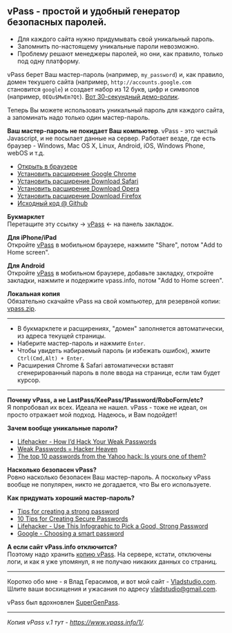 ## vPass - простой и удобный генератор безопасных паролей.

* Для каждого сайта нужно придумывать свой уникальный пароль.
* Запомнить по-настоящему уникальные пароли невозможно.
* Проблему решают менеджеры паролей, но они, как правило, только под одну платформу.

vPass берет Ваш мастер-пароль (например, `my_password`) и, как правило, домен текушего сайта (например, `http://accounts.google.com` становится `google`) и создает набор из 12 букв, цифр и символов (например, `0EQu$MwEm?Qt`). [Вот 30-секундный демо-ролик](http://www.youtube.com/watch?v=Wv8fapdiPCY).

Теперь Вы можете использовать уникальный пароль для каждого сайта, а запоминать надо только один мастер-пароль.

**Ваш мастер-пароль не покидает Ваш компьютер**. vPass - это чистый Javascript, и не посылает данные на сервер. Работает везде, где есть браузер - Windows, Mac OS X, Linux, Android, iOS, Windows Phone, webOS и т.д.

* [Открыть в браузере](https://www.vpass.info/2/vpass.html)
* [Установить расширение Google Chrome](https://chrome.google.com/webstore/detail/vpass-2/nflchmhdffaacecceakebjfiiclbnean)
* [Установить расширение Download Safari](https://www.vpass.info/2/e-safari/vpass.safariextz)
* [Установить расширение Download Opera](https://www.vpass.info/2/e-opera/vpass.oex)
* [Установить расширение Download Firefox](https://www.vpass.info/2/e-firefox/vpass.xpi)
* [Исходный код @ Github](https://github.com/vladstudio/vpass2)

**Букмарклет**  
Перетащите эту ссылку → <a href="javascript:(function()
{ window.open('https://www.vpass.info?'+document.URL, 'vPass') })();">vPass</a> ← на панель закладок.

**Для iPhone/iPad**  
Откройте [vPass](https://www.vpass.info/2/vpass.html) в мобильном браузере, нажмите "Share", потом "Add to Home screen".

**Для Android**  
Откройте [vPass](https://www.vpass.info/2/vpass.html) в мобильном браузере, добавьте закладку, откройте закладки, нажмите и подержите vpass.info, потом "Add to Home screen".

**Локальная копия**  
Обязательно скачайте vPass на свой компьютер, для резервной копии: [vpass.zip](https://www.vpass.info/2/vpass.zip).

----

* В букмарклете и расщирениях, "домен" заполняется автоматически, из адреса текущей страницы.
* Наберите мастер-пароль и нажмите `Enter`.
* Чтобы увидеть набираемый пароль (и избежать ошибок), жмите `Ctrl(Cmd,Alt) + Enter`.
* Расширения Chrome & Safari автоматически вставят сгенерированный пароль в поле ввода на странице, если там будет курсор.

----
**Почему vPass, а не LastPass/KeePass/1Password/RoboForm/etc?**  
Я попробовал их всех. Идеала не нашел. vPass - тоже не идеал, он просто отражает мой подход. Надеюсь, и Вам подойдет!

**Зачем вообще уникальные пароли?**  

* [Lifehacker - How I’d Hack Your Weak Passwords](http://lifehacker.com/5505400/how-id-hack-your-weak-passwords)
* [Weak Passwords = Hacker Heaven](http://www.enterprisewizard.com/blog/weak-passwords-hacker-heaven/)
* [The top 10 passwords from the Yahoo hack: Is yours one of them?](http://www.zdnet.com/the-top-10-passwords-from-the-yahoo-hack-is-yours-one-of-them-7000000815/)

**Насколько безопасен vPass?**  
Ровно насколько безопасен Ваш мастер-пароль. А поскольку vPass вообще не популярен, никто не догадается, что Вы его используете.

**Как придумать хороший мастер-пароль?**  

* [Tips for creating a strong password](http://windows.microsoft.com/en-us/windows-vista/Tips-for-creating-a-strong-password)
* [10 Tips for Creating Secure Passwords](http://www.productivity501.com/10-tips-for-creating-secure-passwords/253/)
* [Lifehacker - Use This Infographic to Pick a Good, Strong Password](http://lifehacker.com/5876541/use-this-infographic-to-pick-a-good-strong-password)
* [Google - Choosing a smart password](http://support.google.com/accounts/bin/answer.py?hl=en&answer=32040)

**А если сайт vPass.info отключится?**  
Поэтому надо хранить [копию vPass](https://www.vpass.info/2/vpass.zip). На сервере, кстати, отключены логи, и как я уже упомянул, я не получаю никаких данных со страниц.

----
Коротко обо мне - я Влад Герасимов, и вот мой сайт - [Vladstudio.com](http://www.vladstudio.com/).  
Шлите ваши восхищения и ужасания по адресу [vladstudio@gmail.com](mailto:vladstudio@gmail.com).

vPass был вдохновлен [SuperGenPass](http://supergenpass.com/).

----

*Копия vPass v.1 тут - <https://www.vpass.info/1/>.*